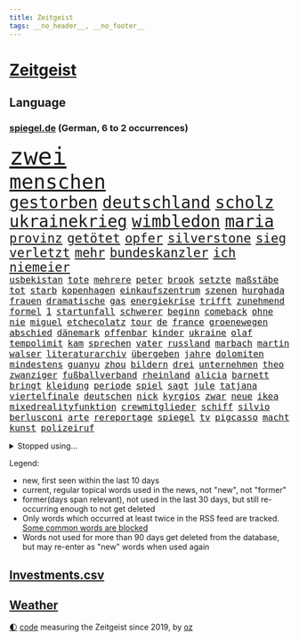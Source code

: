 ```yaml
---
title: Zeitgeist
tags: __no_header__, __no_footer__
---
```


# [Zeitgeist](https://oliz.io/zeitgeist/)

## Language

<h3><a href="https://www.spiegel.de" target="_blank">spiegel.de</a> (German, 6 to 2 occurrences)</h3>
<p style="font-family:monospace">
<span style="font-size:32pt"><a href="news_links.html#zwei" class="current">zwei</a></span>
<br>
<span style="font-size:27pt"><a href="news_links.html#menschen" class="current">menschen</a></span>
<br>
<span style="font-size:22pt"><a href="news_links.html#gestorben" class="current">gestorben</a></span>
<span style="font-size:22pt"><a href="news_links.html#deutschland" class="current">deutschland</a></span>
<span style="font-size:22pt"><a href="news_links.html#scholz" class="current">scholz</a></span>
<span style="font-size:22pt"><a href="news_links.html#ukrainekrieg" class="current">ukrainekrieg</a></span>
<span style="font-size:22pt"><a href="news_links.html#wimbledon" class="current">wimbledon</a></span>
<span style="font-size:22pt"><a href="news_links.html#maria" class="current">maria</a></span>
<br>
<span style="font-size:17pt"><a href="news_links.html#provinz" class="current">provinz</a></span>
<span style="font-size:17pt"><a href="news_links.html#getötet" class="current">getötet</a></span>
<span style="font-size:17pt"><a href="news_links.html#opfer" class="current">opfer</a></span>
<span style="font-size:17pt"><a href="news_links.html#silverstone" class="new">silverstone</a></span>
<span style="font-size:17pt"><a href="news_links.html#sieg" class="current">sieg</a></span>
<span style="font-size:17pt"><a href="news_links.html#verletzt" class="current">verletzt</a></span>
<span style="font-size:17pt"><a href="news_links.html#mehr" class="current">mehr</a></span>
<span style="font-size:17pt"><a href="news_links.html#bundeskanzler" class="current">bundeskanzler</a></span>
<span style="font-size:17pt"><a href="news_links.html#ich" class="current">ich</a></span>
<span style="font-size:17pt"><a href="news_links.html#niemeier" class="new">niemeier</a></span>
<br>
<span style="font-size:12pt"><a href="news_links.html#usbekistan" class="new">usbekistan</a></span>
<span style="font-size:12pt"><a href="news_links.html#tote" class="current">tote</a></span>
<span style="font-size:12pt"><a href="news_links.html#mehrere" class="current">mehrere</a></span>
<span style="font-size:12pt"><a href="news_links.html#peter" class="current">peter</a></span>
<span style="font-size:12pt"><a href="news_links.html#brook" class="new">brook</a></span>
<span style="font-size:12pt"><a href="news_links.html#setzte" class="current">setzte</a></span>
<span style="font-size:12pt"><a href="news_links.html#maßstäbe" class="new">maßstäbe</a></span>
<span style="font-size:12pt"><a href="news_links.html#tot" class="current">tot</a></span>
<span style="font-size:12pt"><a href="news_links.html#starb" class="current">starb</a></span>
<span style="font-size:12pt"><a href="news_links.html#kopenhagen" class="current">kopenhagen</a></span>
<span style="font-size:12pt"><a href="news_links.html#einkaufszentrum" class="current">einkaufszentrum</a></span>
<span style="font-size:12pt"><a href="news_links.html#szenen" class="current">szenen</a></span>
<span style="font-size:12pt"><a href="news_links.html#hurghada" class="new">hurghada</a></span>
<span style="font-size:12pt"><a href="news_links.html#frauen" class="current">frauen</a></span>
<span style="font-size:12pt"><a href="news_links.html#dramatische" class="current">dramatische</a></span>
<span style="font-size:12pt"><a href="news_links.html#gas" class="current">gas</a></span>
<span style="font-size:12pt"><a href="news_links.html#energiekrise" class="current">energiekrise</a></span>
<span style="font-size:12pt"><a href="news_links.html#trifft" class="current">trifft</a></span>
<span style="font-size:12pt"><a href="news_links.html#zunehmend" class="current">zunehmend</a></span>
<span style="font-size:12pt"><a href="news_links.html#formel" class="current">formel</a></span>
<span style="font-size:12pt"><a href="news_links.html#1" class="current">1</a></span>
<span style="font-size:12pt"><a href="news_links.html#startunfall" class="new">startunfall</a></span>
<span style="font-size:12pt"><a href="news_links.html#schwerer" class="current">schwerer</a></span>
<span style="font-size:12pt"><a href="news_links.html#beginn" class="current">beginn</a></span>
<span style="font-size:12pt"><a href="news_links.html#comeback" class="current">comeback</a></span>
<span style="font-size:12pt"><a href="news_links.html#ohne" class="current">ohne</a></span>
<span style="font-size:12pt"><a href="news_links.html#nie" class="current">nie</a></span>
<span style="font-size:12pt"><a href="news_links.html#miguel" class="current">miguel</a></span>
<span style="font-size:12pt"><a href="news_links.html#etchecolatz" class="new">etchecolatz</a></span>
<span style="font-size:12pt"><a href="news_links.html#tour" class="current">tour</a></span>
<span style="font-size:12pt"><a href="news_links.html#de" class="current">de</a></span>
<span style="font-size:12pt"><a href="news_links.html#france" class="current">france</a></span>
<span style="font-size:12pt"><a href="news_links.html#groenewegen" class="new">groenewegen</a></span>
<span style="font-size:12pt"><a href="news_links.html#abschied" class="current">abschied</a></span>
<span style="font-size:12pt"><a href="news_links.html#dänemark" class="current">dänemark</a></span>
<span style="font-size:12pt"><a href="news_links.html#offenbar" class="current">offenbar</a></span>
<span style="font-size:12pt"><a href="news_links.html#kinder" class="current">kinder</a></span>
<span style="font-size:12pt"><a href="news_links.html#ukraine" class="current">ukraine</a></span>
<span style="font-size:12pt"><a href="news_links.html#olaf" class="current">olaf</a></span>
<span style="font-size:12pt"><a href="news_links.html#tempolimit" class="current">tempolimit</a></span>
<span style="font-size:12pt"><a href="news_links.html#kam" class="current">kam</a></span>
<span style="font-size:12pt"><a href="news_links.html#sprechen" class="current">sprechen</a></span>
<span style="font-size:12pt"><a href="news_links.html#vater" class="current">vater</a></span>
<span style="font-size:12pt"><a href="news_links.html#russland" class="current">russland</a></span>
<span style="font-size:12pt"><a href="news_links.html#marbach" class="current">marbach</a></span>
<span style="font-size:12pt"><a href="news_links.html#martin" class="current">martin</a></span>
<span style="font-size:12pt"><a href="news_links.html#walser" class="new">walser</a></span>
<span style="font-size:12pt"><a href="news_links.html#literaturarchiv" class="current">literaturarchiv</a></span>
<span style="font-size:12pt"><a href="news_links.html#übergeben" class="current">übergeben</a></span>
<span style="font-size:12pt"><a href="news_links.html#jahre" class="current">jahre</a></span>
<span style="font-size:12pt"><a href="news_links.html#dolomiten" class="new">dolomiten</a></span>
<span style="font-size:12pt"><a href="news_links.html#mindestens" class="current">mindestens</a></span>
<span style="font-size:12pt"><a href="news_links.html#guanyu" class="new">guanyu</a></span>
<span style="font-size:12pt"><a href="news_links.html#zhou" class="new">zhou</a></span>
<span style="font-size:12pt"><a href="news_links.html#bildern" class="current">bildern</a></span>
<span style="font-size:12pt"><a href="news_links.html#drei" class="current">drei</a></span>
<span style="font-size:12pt"><a href="news_links.html#unternehmen" class="current">unternehmen</a></span>
<span style="font-size:12pt"><a href="news_links.html#theo" class="current">theo</a></span>
<span style="font-size:12pt"><a href="news_links.html#zwanziger" class="new">zwanziger</a></span>
<span style="font-size:12pt"><a href="news_links.html#fußballverband" class="current">fußballverband</a></span>
<span style="font-size:12pt"><a href="news_links.html#rheinland" class="new">rheinland</a></span>
<span style="font-size:12pt"><a href="news_links.html#alicia" class="new">alicia</a></span>
<span style="font-size:12pt"><a href="news_links.html#barnett" class="new">barnett</a></span>
<span style="font-size:12pt"><a href="news_links.html#bringt" class="current">bringt</a></span>
<span style="font-size:12pt"><a href="news_links.html#kleidung" class="current">kleidung</a></span>
<span style="font-size:12pt"><a href="news_links.html#periode" class="current">periode</a></span>
<span style="font-size:12pt"><a href="news_links.html#spiel" class="current">spiel</a></span>
<span style="font-size:12pt"><a href="news_links.html#sagt" class="current">sagt</a></span>
<span style="font-size:12pt"><a href="news_links.html#jule" class="new">jule</a></span>
<span style="font-size:12pt"><a href="news_links.html#tatjana" class="current">tatjana</a></span>
<span style="font-size:12pt"><a href="news_links.html#viertelfinale" class="current">viertelfinale</a></span>
<span style="font-size:12pt"><a href="news_links.html#deutschen" class="current">deutschen</a></span>
<span style="font-size:12pt"><a href="news_links.html#nick" class="current">nick</a></span>
<span style="font-size:12pt"><a href="news_links.html#kyrgios" class="current">kyrgios</a></span>
<span style="font-size:12pt"><a href="news_links.html#zwar" class="current">zwar</a></span>
<span style="font-size:12pt"><a href="news_links.html#neue" class="current">neue</a></span>
<span style="font-size:12pt"><a href="news_links.html#ikea" class="current">ikea</a></span>
<span style="font-size:12pt"><a href="news_links.html#mixedrealityfunktion" class="new">mixedrealityfunktion</a></span>
<span style="font-size:12pt"><a href="news_links.html#crewmitglieder" class="current">crewmitglieder</a></span>
<span style="font-size:12pt"><a href="news_links.html#schiff" class="current">schiff</a></span>
<span style="font-size:12pt"><a href="news_links.html#silvio" class="current">silvio</a></span>
<span style="font-size:12pt"><a href="news_links.html#berlusconi" class="current">berlusconi</a></span>
<span style="font-size:12pt"><a href="news_links.html#arte" class="current">arte</a></span>
<span style="font-size:12pt"><a href="news_links.html#rereportage" class="current">rereportage</a></span>
<span style="font-size:12pt"><a href="news_links.html#spiegel" class="current">spiegel</a></span>
<span style="font-size:12pt"><a href="news_links.html#tv" class="current">tv</a></span>
<span style="font-size:12pt"><a href="news_links.html#pigcasso" class="new">pigcasso</a></span>
<span style="font-size:12pt"><a href="news_links.html#macht" class="current">macht</a></span>
<span style="font-size:12pt"><a href="news_links.html#kunst" class="current">kunst</a></span>
<span style="font-size:12pt"><a href="news_links.html#polizeiruf" class="current">polizeiruf</a></span>
</p>
<details>
<summary>Stopped using...</summary>
<p class="former" style="font-size:12pt">
mutter(620) bitte(619) kassiert(619) manöver(619) angeordnet(618) antreten(618) cdupolitiker(618) fotograf(618) leeren(618) toni(618) tötete(618) krankenhäuser(617) löhne(617) münchner(617) eng(616) kriminellen(616) schatten(616) sinken(616) aufgerufen(615) aussicht(615) beklagen(615) eingeschränkt(615) fotos(615) jüdische(615) partys(615) tobt(615) vfl(615) wolfsburg(615) öfter(615) drama(614) ehefrau(614) erfolgreiche(614) geschichten(614) geworfen(614) unrecht(614) wirkte(614) fließt(613) gefährden(613) isolation(613) nötig(613) polens(613) saß(613) torjäger(613) vergeblich(613) achtelfinale(612) angemessen(612) auswahl(612) depressionen(612) einzelhandel(612) italiens(612) mitglied(612) pocht(612) sicherheitsbehörden(612) usaußenminister(612) 29(611) amerika(611) bücher(611) ebenfalls(611) entwarnung(611) jugend(611) köchin(611) lugert(611) marcel(611) präsidentschaftswahl(611) senat(611) verena(611) weiterer(611) woran(611) angeblichen(610) australische(610) bundespolizei(610) folgte(610) krankenhäusern(610) lügen(610) menschenleben(610) negativ(610) sechsten(610) viktor(610) aufklären(609) bochum(609) debüt(609) endspiel(609) karriereberaterin(609) leiten(609) löste(609) razzien(609) stets(609) streng(609) versprochen(609) 130(608) bmw(608) bundesweite(608) einzug(608) klinik(608) kranke(608) meldete(608) wieler(608) zweier(608) ausgeliefert(607) entlässt(607) freiburg(607) gebrochen(607) kaputt(607) kochinstitut(607) reporter(607) schottland(607) seltenen(607) verheerenden(607) übt(607) 94(606) bittere(606) dietmar(606) konzentrieren(606) sinn(606) andré(605) auskunft(605) nominiert(605) schuldig(605) venezuela(605) beschwerden(604) bestimmt(604) diplomaten(604) erkennen(604) leid(604) produzieren(604) taiwan(604) trennt(604) gestritten(603) großbritanniens(603) härter(603) verteilung(603) zusammenarbeit(603) berühmte(602) finanzieren(602) impfkampagne(602) kulissen(602) studien(602) punkten(601) verstößt(601) e(600) geführt(600) reiste(600) trafen(600) 61(599) marke(599) meist(599) voraussetzungen(599) zigaretten(599) ergibt(598) womit(597) 900(596) attentäter(596) entwickeln(596) kehrte(596) detail(595) gang(595) jürgen(595) spannungen(595) auflagen(594) beantragt(594) dfbpokal(594) fliegt(594) geprägt(594) hinten(594) sendung(594) vorne(594) 28(593) zukünftig(593) mangel(592) schießen(592) verzweifelten(592) beteiligen(591) marsch(591) rkichef(591) brechen(590) erderwärmung(590) geimpft(590) hessischen(590) landet(590) abgewiesen(589) angehörige(589) rettete(589) treiben(589) architekt(588) händler(587) praktisch(587) enttäuschung(586) freiwillig(586) beweise(585) moderatorin(584) kassieren(583) kracht(583) verhandeln(583) digital(582) nirgendwo(582) fortsetzung(581) begrüßt(580) coronaauflagen(580) startete(580) bester(579) sportler(578) ämter(578) angewiesen(577) trauern(577) enthüllungen(576) teilnehmern(576) 2010(575) benötigen(575) jurist(575) runden(575) rückblick(575) lockerungen(574) termine(570) coronaimpfungen(569) sogenannten(568) empfangen(567) kontert(567) youtuber(567) gesundheitliche(566) nächstes(566) inhaftierten(565) laufbahn(562) daheim(559) drohne(558) inseln(557) ungewöhnlichen(557) bbc(556) reihen(556) verursachte(555) größe(553) csupolitiker(552) darmstadt(548) aktionen(547) bösen(547) aufheben(538) londons(527) berichtete(522) nachrichtenagentur(511) währung(507) trinken(491) trümmern(480) demnächst(475) unzureichend(472) direkten(470) 4000(467) niemals(455) inzidenzen(451) untermauert(450) geimpften(449) elfjährigen(447) investor(442) 15jähriger(439) reisenden(437) enthalten(429) verlag(427) willkommen(416) banken(414) trost(407) holz(402) raumfahrt(401) unfälle(401) genesen(396) nationaltrainer(390) schwerste(390) besonderes(389) johansson(384) gefilmt(377) jahresende(377) gesichtet(374) riesiger(371) argument(368) sammelt(362) formiert(359) höherer(357) stundenlang(357) volk(356) eröffnung(354) befassen(353) rängen(353) terroranschlag(352) profil(349) verwandten(343) britisches(342) veröffentlichung(341) australischen(340) absolviert(339) vierter(338) kilogramm(337) festgehalten(333) vorfreude(332) gewartet(331) hanau(330) ralf(330) ausgefallen(326) c(323) global(321) forschungsteam(320) 31jährige(319) hochwasser(319) holocaustüberlebende(318) gremium(315) verzögerung(314) gesund(313) amoklauf(312) gigantischen(309) siebzigerjahren(309) akzeptiert(308) sirenen(306) berühmteste(305) 700(304) schuhe(304) strafmaß(304) unterdrückung(304) röttgen(296) heiße(294) europäisches(293) lina(292) zurückziehen(291) betreffen(290) regierte(289) paket(288) kohleausstieg(284) wahrscheinlicher(284) hoffenheim(283) universität(279) gemeinschaft(278) grenzzaun(278) gewandt(277) papiere(277) 22jährige(275) tsg(275) umbruch(275) 70000(274) optimismus(274) teamkollege(273) diplomatischen(272) gefälschten(271) erreichte(270) integration(269) pazifik(269) angeschlossen(268) menschliche(266) oppositionspolitiker(266) wachsende(266) basis(264) entstanden(262) grippe(262) spiegelkorrespondent(261) elfjährige(260) jeffrey(259) morgan(259) vorteil(259) kleinsten(256) denkbar(255) floyd(254) lava(254) zürich(254) abhängigkeit(252) belfast(252) 1975(251) verirrt(251) exportiert(250) eingeführt(249) australiens(247) höhle(246) siebten(246) gehofft(244) minus(244) beider(243) station(243) zentralen(242) krankenkasse(241) empfehlen(240) neonazi(240) wilde(238) bizarren(236) geklaut(236) massen(236) stau(236) scherz(234) betrunken(233) kürze(233) rangnick(231) rosa(231) rotterdam(230) vereinbart(229) überrollt(228) schick(225) finanzspritze(224) penny(224) police(224) härte(223) polnischer(223) kommentiert(221) versteigern(221) isrückkehrerin(220) ungewöhnliche(220) verhandler(220) filmt(216) houston(214) marschiert(214) porträtiert(214) superreiche(213) westlicher(212) netflixserie(211) referendum(208) flugzeugabsturz(205) unterhaltung(205) breite(204) globaler(204) unosicherheitsrat(203) vorsitzender(203) fassen(202) rufe(202) 300000(199) versteht(199) arbeitswelt(198) khan(198) zustande(198) quadrat(196) taucht(196) stillen(194) ärztin(193) außenministerium(192) entsteht(191) nagel(191) sank(190) erwägen(188) kurdische(188) management(188) modernisieren(187) vergangenes(187) meldung(185) menschenrechtslage(185) kanal(184) witzig(181) bestrafen(179) einzig(178) unterirdischen(178) vollzogen(177) kuleba(175) unglücklich(175) verschleppung(175) übergewicht(175) brown(174) cnn(174) nachweisen(174) ewig(173) preissteigerungen(173) showdown(173) erzwingen(172) geschildert(172) erleidet(170) juan(170) miliz(170) sanitäter(170) sticht(170) downing(168) emotionale(168) getreten(167) kriegsgebiet(166) pur(166) gleisen(165) rechtsstaat(165) stabilität(165) südpazifik(165) nannten(164) langjährigen(163) stuhl(163) erledigen(162) kehrtwende(162) klärt(162) wahlgang(161) dreyer(160) parat(160) pelé(160) supermärkten(160) alleingelassen(159) amy(159) asien(158) gewaltigen(158) highlight(158) spektakel(158) kahn(157) krim(156) psychologin(156) schlüssel(156) windsor(156) juristischen(155) königlichen(155) vorm(155) benachteiligt(154) carola(154) donezk(154) einstellung(154) gefühlen(153) podcasts(153) mühsam(151) vatikans(151) elite(150) inszenierung(150) grafik(149) staatsfernsehen(149) spielern(148) spuckt(146) baute(145) aggressive(144) dominant(144) nutzten(144) dallas(141) lei(141) mavericks(141) sofortmaßnahmen(141) schnelltest(140) bundesarbeitsminister(139) einstufung(139) glanz(139) spendet(139) trainierte(139) streiken(138) afrikanischen(137) albert(137) angebracht(137) emotionalen(136) anhand(135) aufgedeckt(135) 1972(134) fiasko(134) iraner(134) klagte(134) vierjährigen(134) defizite(133) journalismus(133) testpflicht(133) waffenlieferung(133) anrede(132) elektronisch(132) klassenraum(132) speziell(132) eigner(131) bestand(130) diabetes(130) gespürt(130) pass(130) texanische(130) auffällig(129) partygateaffäre(129) premierministerin(129) verzehr(129) architektin(128) verderben(128) vereinigte(128) einheiten(127) massenmord(127) präsidium(127) fehlverhalten(125) solo(125) anziehen(124) scotland(124) staatengemeinschaft(124) verpflichtende(124) yard(124) kaja(123) schlagersänger(123) auszuweiten(122) ehrendoktorwürde(122) great(122) missbrauchte(122) siegeszug(122) philosoph(121) regierungssitz(121) betrogen(120) gönner(120) währungsfonds(120) knappe(119) we(118) artgenossen(117) schuldzuweisungen(117) übersteht(117) glatzel(116) neuseeländische(116) anhalten(115) coronalockerungen(115) untersuchungsbericht(115) akt(114) herbei(114) lasten(114) pflegt(114) russinnen(113) sarkastisch(113) don(112) hindern(112) it(111) mülleimer(111) gründlich(110) aufsichtsrat(109) erhob(108) klares(108) zagreb(108) kammer(107) menschenrechtskommissarin(107) schumer(107) heidi(105) klum(105) initiative(104) prescht(104) theis(104) arbeitszeit(103) kluge(103) maus(103) reallöhne(103) zurückgewiesen(103) dubiosen(102) windhorst(102) flugkörper(101) agent(100) befanden(100) pannen(100) 1600(99) königreichs(99) schwacher(99) erdöl(98) litt(98) stopfen(98) tinder(98) vorletzten(98) anteile(97) außenpolitische(97) geforderten(97) russlandsanktionen(97) beschuldigten(96) impfdosis(96) östlichen(96) auslöst(95) bobic(95) fredi(95) westafrikanischen(95) beschwören(94) abgekommen(93) aufgehen(93) bibi(93) gewinnerin(93) pittsburgh(93) rückläufig(93) steelers(93) regionalbahn(92) ukrainern(92) zähen(92) auftrat(91) austausch(91) bildungsnewsletter(91) donnerstagmorgen(91) neuseeländischen(91) offenbarung(91) putinregime(91) verzweifelte(91) ölpreis(91) anzutreten(90) nra(90) reinfall(90) studio(90) vietnamese(90) örtlichen(90) 35jähriger(89) geschäftsmänner(89) molotowcocktails(89) rosneft(89) schulklasse(89) tagelangem(89) bewaffnen(88) chefdiplomat(88) linkspartei(88) monarchie(88) achtzigern(87) asienreise(87) dog(87) lebensmittelversorgung(87) abbott(86) ampeln(86) ausländer(86) ferne(86) robust(86) strobl(86) waffenlobby(86) einstiger(85) graf(85) netrebko(85) telefonisch(85) treuen(85) urteilt(85) vorankommen(85) finnische(84) importstopp(84) nationalistische(84) vertraut(84) exfreundin(83) frauenleiche(83) gefangenschaft(83) netzsperren(83) obergrenze(83) schlucken(83) wappnen(83) amazonas(82) charlie(82) desaströs(82) flächendeckend(82) iranische(82) lockeren(82) spendenaktion(82) terminals(82) watts(82) austricksen(81) bundesgebiet(81) fotoprojekt(81) goldene(81) irpin(81) nächte(81) regisseurs(81) tweets(81) unterlegene(81) zugegeben(81) abhang(80) andauern(80) anden(80) ansteigen(80) bann(80) cduministerpräsident(80) coronalockdowns(80) fratzscher(80) innern(80) klassenerhalt(80) rock(80) schlaflose(80) starkes(80) aktionär(79) andrzej(79) geschieht(79) mitgliedschaft(79) pasta(79) scheinbar(79) wohngebiete(79) zank(79) çavuşoğlu(79) entbindungsstation(78) wortbruch(78) wände(78) geschlossenen(77) königsklasse(77) entschlüsselt(76) links(76) angriffskrieges(75) ebnet(75) einsame(75) eugeldern(75) kadaver(75) oksana(75) sowjetpanzer(75) handelsbeziehungen(74) rar(74) tanzt(74) terroristischen(74) ablenkungsmanöver(73) einmaligen(73) fürst(73) fürstin(73) hilflosigkeit(73) kleidungsstück(73) rauch(73) angriffspläne(72) best(72) drachenlord(72) fachteam(72) fernsehsender(72) hasskriminalität(72) offenem(72) ähnlichkeit(72) bezeichnen(71) delegationen(71) durchsuchten(71) ernsthaften(71) geldes(71) kalt(71) magath(71) aussagt(70) boliden(70) ergab(70) generaldebatte(70) mist(70) mittwochmorgen(70) nähten(70) umgangen(70) vorsätzlichen(70) architecture(69) downsyndrom(69) hungersnot(69) logik(69) mythen(69) peinliche(69) ukrainisch(69) unionsfraktionschef(69) assad(68) cheng(68) emtriumph(68) erfordert(68) fördermengen(68) true(68) drummer(67) exministerpräsident(67) faulheit(67) liveübertragung(67) trophäen(67) verweis(67) neugeborene(66) zukommen(66) überträgt(66) erläutert(65) gegenbauer(65) schlagabtausch(65) versenken(65) versprochene(65) brüsseler(64) drohe(64) formel1rennen(64) kaution(64) notfall(64) psychologischer(64) riecht(64) bekunden(63) interkontinentalrakete(63) prominenteste(63) sandsäcken(63) zusätzlicher(63) überschreitet(63) ausgespielt(62) facebooks(62) gebirge(62) gerichtssaal(62) humor(62) langfristigen(62) parteivorstand(62) stadtstaat(62) suchaktion(62) trophäe(62) 38jährige(61) carolina(61) jamaikakoalition(61) charakter(60) fahrgeschäfts(60) landesvorsitzende(60) lauschen(60) sascha(60) shanghais(60) tu(60) besichtigen(59) chancengleichheit(59) finanzchef(59) kinderpornografie(59) locken(59) verbrachten(59) weichen(59) übernachten(59) ag(58) christdemokraten(58) ermittelte(58) innenpolitisch(58) missglückt(58) national(58) anruft(57) bühnen(57) rau(57) spannung(57) verbalen(57) verständigung(57) buttons(56) gewaltverbrechen(56) mikrofon(56) streitereien(56) verspielte(56) zusammenstößen(56) anklagen(55) cabello(55) jack(55) reedereien(55) schwerverletzte(55) unterbrechung(55) geöffnet(54) wahrscheinlichkeit(54) wappnet(54) butscha(53) einbrechen(53) gerd(53) lehrern(53) pakistans(53) reguläre(53) tunesische(53) wildnis(53) großmutter(52) schützenpanzer(52) klopp(51) litauischer(51) rechenschaft(51) schauspiel(51) führungsfiguren(50) geschnappt(50) mehrjährigen(50) terrors(50) usdollar(50) abgetrieben(49) bahnübergang(49) einlass(49) impfkommission(49) kriegsschiff(49) gescheiterte(48) himalaya(48) kerzen(48) nepal(48) ostküste(48) titelkurs(48) ukrainepolitik(48) 43jähriger(47) flächendeckenden(47) leni(47) moskwa(47) griechischer(46) mrs(46) patrik(46) rhabarber(46) unmissverständlich(46) andernfalls(45) beirren(45) cannes(45) geschützte(45) note(45) solingen(45) techniken(45) vereinbar(45) call(44) dwayne(44) gastauftritt(44) haskins(44) kreditkarten(44) missionen(44) eint(43) techmilliardär(43) afghanischer(42) anfragen(42) angeführt(42) beseitigen(42) georgiewa(42) iwfchefin(42) kristalina(42) pornoseite(42) schwedischen(42) öltanker(42) übungen(42) gelockt(41) klopps(41) run(41) sicherheitskräften(41) spitzenkoch(41) vogel(41) beschädigte(40) bulls(40) chicago(40) cronenberg(40) dieselskandal(40) entsprechendes(40) erstattet(40) gefährdete(40) pforzheim(40) qualen(40) ticken(40) dumm(39) großereignis(39) haar(39) konzepten(39) millionär(39) panikattacke(39) 60000(38) abnutzungskrieg(38) besatzungen(38) cessna(38) haas(38) hitzig(38) reichsbürger(38) auftraggeber(37) diversität(37) gaminggiganten(37) internierungslager(37) urin(37) wirtschaftsgrößen(37) angesehen(36) interviews(36) lobbyisten(36) algen(35) bert(35) errichten(35) gedruckt(35) gemeldeten(35) heimrennen(35) hektik(35) romy(35) ausgehen(34) enthüllung(34) ernannter(34) exempel(34) kleinwagen(34) massengräber(34) parteichefin(34) rechtsbeugung(34) rubelstreit(34) ablesen(33) bewohnerin(33) brocken(33) exregierungschef(33) nördlichen(33) abgeordneter(32) erfuhr(32) hervorgehoben(32) unterliegt(32) würdigt(32) ac(31) haustür(31) löffeln(31) meeressäuger(31) offengelegt(31) prinzessin(31) seeblockade(31) thiago(31) anhören(30) eishockeywm(30) lokalpolitiker(30) sachverständigenausschuss(30) ehrt(29) eingeschätzt(29) irreführender(29) kasia(29) kühl(29) managerin(29) parlamentarische(29) ancelotti(28) bezweckt(28) carlo(28) engländer(28) gläserne(28) hasskommentare(28) lilly(28) mangelnder(28) salvador(28) verbliebene(28) a350(27) ansichten(27) etats(27) jahrhunderts(27) kreisliga(27) lektion(27) satire(27) streamer(27) abgesetzter(26) currys(26) polizistenaffäre(26) bundesverwaltungsgericht(25) enttäuschte(25) europameister(25) ikonische(25) mckinsey(25) panzerringtausch(25) rohrkrepierer(25) werkzeug(25) annehmen(24) entwickelte(24) entzug(24) extremhitze(24) fluggeräte(24) heizt(24) konstruktiv(24) lilibet(24) skandalöse(24) steuerhinterziehung(24) urenkelin(24) d'italia(23) eindrücklich(23) giro(23) militärparade(23) uneinigkeit(23) anonymen(22) aussuchen(22) ehrenpreis(22) entwaldung(22) erforschung(22) herrscher(22) hob(22) mehreinnahmen(22) nötigung(22) plagiatsvorwürfe(22) platzsturm(22) zeitfahren(22) ber(21) bundespolitik(21) elisabeth(21) empfohlen(21) ewan(21) gewaltverbrechens(21) hauptstadtflughafen(21) kapert(21) kaymer(21) kontinente(21) verzweiflung(21) vielfaches(21) vorführt(21) entkam(20) inderin(20) kundschaft(20) menschenrechtsaktivisten(20) mona(20) nordosten(20) populäre(20) sexualisierter(20) simplen(20) amtskollege(19) computer(19) co₂emissionen(19) erlass(19) gewaltvorwürfe(19) heimspiel(19) schweben(19) geplantes(18) nordirlands(18) ständiger(18) sutter(18) trotzt(18) ätna(18) kopfschmerzen(17) musikern(17) ökologischer(17) bedarf(16) daniels(16) influenzafälle(16) kryptoqueen(16) mental(16) nft(16) viersen(16) auszahlung(15) gefahndet(15) heimische(15) leidenschaft(15) umweltorganisation(15) ackerbau(14) aufstehen(14) beliebtestes(14) hindley(14) jai(14) leverkusens(14) tschechen(14) umsetzen(14) versöhnliche(14) vorwahl(14) ölraffinerie(14) ablehnt(13) bedrohte(13) geachtet(13) leblose(13) relegation(13) rundfunkanstalt(13) schrott(13) tulsa(13) aufgebaut(12) beileid(12) conference(12) edle(12) finnischen(12) katakomben(12) vermelden(12) waffengewalt(12) zerstrittener(12) zuschalten(12) überraschungssieg(12) anzumerken(11) basta(11) erschien(11) herrschende(11) klimazielen(11) medizinisches(11) selbstversuch(11) trainerposten(11) urlaubsziel(11)
</p>
</details>
<p>Legend:
<ul>
<li><span class="new">new</span>, first seen within the last 10 days</li>
<li><span class="current">current</span>, regular topical words used in the news, not "new", not "former"</li>
<li><span class="former">former(days span relevant)</span>, not used in the last 30 days, but still re-occurring enough to not get deleted</li>
<li>Only words which occurred at least twice in the RSS feed are tracked. <a href="language/filters.py">Some common words are blocked</a></li>
<li>Words not used for more than 90 days get deleted from the database, but may re-enter as "new" words when used again</li>
</ul>
</p>

## [Investments](investments.html)[.csv](investments.csv)

## [Weather](weather.html)

<footer>
<a href="javascript:toggleTheme()" class="nav">🌓</a>
<a href="https://github.com/ooz/zeitgeist">code</a> measuring the Zeitgeist since 2019, by <a href="https://oliz.io">oz</a>
</footer>
